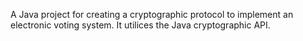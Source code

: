 A Java project for creating a cryptographic protocol to implement an electronic voting system. It utilices the Java cryptographic API.